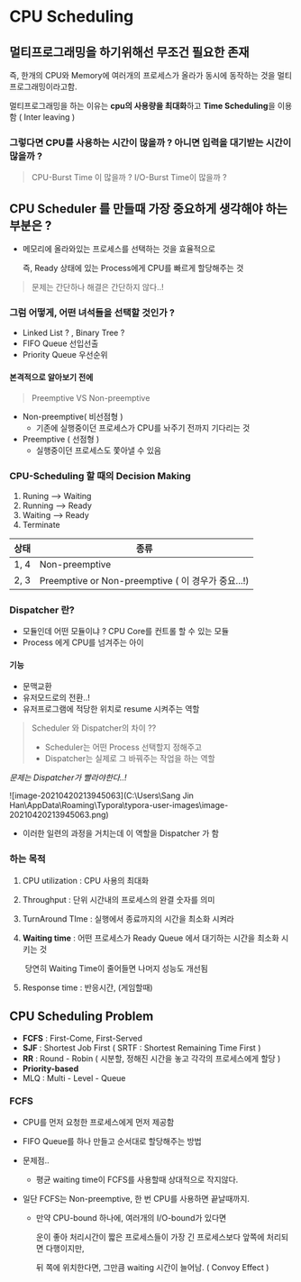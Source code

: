 # CPU Scheduling



## 멀티프로그래밍을 하기위해선 무조건 필요한 존재

즉, 한개의 CPU와 Memory에 여러개의 프로세스가 올라가 동시에 동작하는 것을 멀티프로그래밍이라고함.

멀티프로그래밍을 하는 이유는 **cpu의 사용량을 최대화**하고 **Time Scheduling**을 이용함 ( Inter leaving )



### 그렇다면  CPU를 사용하는 시간이 많을까 ? 아니면 입력을 대기받는 시간이 많을까 ?

> CPU-Burst Time 이 많을까 ?  I/O-Burst Time이 많을까 ?



## CPU Scheduler 를 만들때 가장 중요하게 생각해야 하는 부분은 ?

- 메모리에 올라와있는 프로세스를 선택하는 것을 효율적으로

  즉, Ready 상태에 있는 Process에게 CPU를 빠르게 할당해주는 것

> 문제는 간단하나 해결은 간단하지 않다..!

### 그럼 어떻게, 어떤 녀석들을 선택할 것인가 ?

- Linked List ? , Binary Tree ?
- FIFO Queue    선입선출
- Priority Queue  우선순위



#### 본격적으로 알아보기 전에

> Preemptive VS Non-preemptive

- Non-preemptive( 비선점형 )
  - 기존에 실행중이던 프로세스가 CPU를 놔주기 전까지 기다리는 것
- Preemptive ( 선점형 )
  - 실행중이던 프로세스도 쫓아낼 수 있음



### CPU-Scheduling 할 때의 Decision Making

1. Runing --> Waiting
2. Running --> Ready
3. Waiting --> Ready
4. Terminate

| 상태  | 종류                                               |
| ----- | -------------------------------------------------- |
| 1,  4 | Non-preemptive                                     |
| 2,  3 | Preemptive or Non-preemptive ( 이 경우가 중요...!) |



### Dispatcher 란?

- 모듈인데 어떤 모듈이냐 ? CPU Core를 컨트롤 할 수 있는 모듈
- Process 에게 CPU를 넘겨주는 아이 

#### 기능

- 문맥교환
- 유저모드로의 전환..!
- 유저프로그램에 적당한 위치로 resume 시켜주는 역할

> Scheduler 와 Dispatcher의 차이 ??
>
> - Scheduler는 어떤 Process 선택할지 정해주고
> - Dispatcher는 실제로 그 바꿔주는 작업을 하는 역할

*문제는 Dispatcher가 빨라야한다..!*

![image-20210420213945063](C:\Users\Sang Jin Han\AppData\Roaming\Typora\typora-user-images\image-20210420213945063.png)

- 이러한 일련의 과정을 거치는데 이 역할을 Dispatcher 가 함



### 하는 목적

1. CPU utilization : CPU 사용의 최대화

2. Throughput : 단위 시간내의 프로세스의 완결 숫자를 의미

3. TurnAround TIme : 실행에서 종료까지의 시간을 최소화 시켜라

4. **Waiting time** : 어떤 프로세스가 Ready Queue 에서 대기하는 시간을 최소화 시키는 것

   ​						당연히 Waiting Time이 줄어들면 나머지 성능도 개선됨

5. Response time : 반응시간, (게임할때)



## CPU Scheduling Problem

- **FCFS** : First-Come, First-Served 
- **SJF** : Shortest Job First ( SRTF : Shortest Remaining Time First )
- **RR** : Round - Robin ( 시분할, 정해진 시간을 놓고 각각의 프로세스에게 할당 )
- **Priority-based**
- MLQ : Multi - Level - Queue



### FCFS

- CPU를 먼저 요청한 프로세스에게 먼저 제공함

- FIFO Queue를 하나 만들고 순서대로 할당해주는 방법

- 문제점..

  - 평균 waiting time이 FCFS를 사용할때 상대적으로 작지않다.

- 일단 FCFS는 Non-preemptive, 한 번 CPU를 사용하면 끝날때까지.

  - 만약 CPU-bound 하나에, 여러개의 I/O-bound가 있다면

    운이 좋아 처리시간이 짧은 프로세스들이 가장 긴 프로세스보다 앞쪽에 처리되면 다행이지만,

    뒤 쪽에 위치한다면, 그만큼 waiting 시간이 늘어남. ( Convoy Effect )

